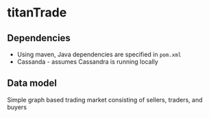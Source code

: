 # titanTrade

## Dependencies
* Using maven, Java dependencies are specified in `pom.xml`
* Cassanda - assumes Cassandra is running locally


## Data model
Simple graph based trading market consisting of sellers, traders, and buyers

